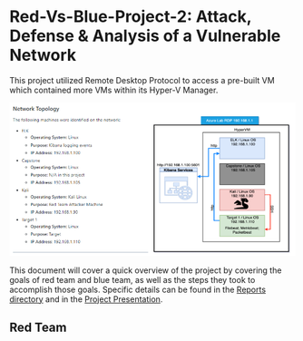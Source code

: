 # Red-Vs-Blue-Project-2: Attack, Defense & Analysis of a Vulnerable Network
This project utilized Remote Desktop Protocol to access a pre-built VM which contained more VMs within its Hyper-V Manager.

![Network Diagram](Network_Diagram.PNG)

This document will cover a quick overview of the project by covering the goals of red team and blue team, as well as the steps they took to accomplish those goals. Specific details can be found in the [Reports directory](Reports) and in the [Project Presentation](/Project-Presentation/Project_Presentation.pdf).


## Red Team

